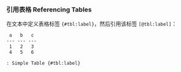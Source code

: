 ### 引用表格 Referencing Tables

在文本中定义表格标签 `{#tbl:label}`，然后引用该标签 `[@tbl:label]`：

```markdown
 a   b   c
--- --- ---
 1   2   3
 4   5   6

: Simple Table {#tbl:label}
```
